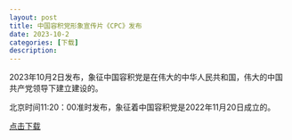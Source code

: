 ```yaml
---
layout: post
title: 中国容积党形象宣传片《CPC》发布
date: 2023-10-2
categories: [下载]
description: 
---
```

2023年10月2日发布，象征中国容积党是在伟大的中华人民共和国，伟大的中国共产党领导下建立建设的。

北京时间11:20：00准时发布，象征着中国容积党是2022年11月20日成立的。

[点击下载](https://www.feijix.com/s/BYUGpqjt)
